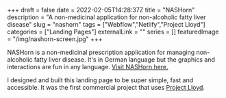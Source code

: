 +++
draft = false
date = 2022-02-05T14:28:37Z
title = "NASHorn"
description = "A non-medicinal application for non-alcoholic fatty liver disease"
slug = "nashorn"
tags = ["Webflow","Netlify","Project Lloyd"]
categories = ["Landing Pages"]
externalLink = ""
series = []
featuredImage = "/img/nashorn-screen.jpg"
+++

NASHorn is a non-medicinal prescription application for managing non-alcoholic fatty liver disease. It's in German language but the graphics and interactions are fun in any language. [Visit NASHorn here.](https://nashorn.app)

I designed and built this landing page to be super simple, fast and accessible. It was the first commercial project that uses [Project Lloyd](/posts/lloyd).
